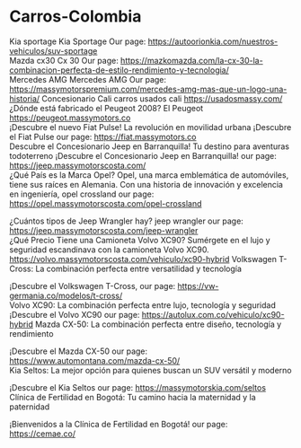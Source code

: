 # Carros-Colombia
Kia sportage
Kia Sportage
Our page: https://autoorionkia.com/nuestros-vehiculos/suv-sportage	
Mazda cx30
Cx 30
Our page: https://mazkomazda.com/la-cx-30-la-combinacion-perfecta-de-estilo-rendimiento-y-tecnologia/	
Mercedes AMG
Mercedes AMG
Our page: https://massymotorspremium.com/mercedes-amg-mas-que-un-logo-una-historia/	
Concesionario Cali
carros usados cali
https://usadosmassy.com/	
¿Dónde está fabricado el Peugeot 2008?
El Peugeot 
https://peugeot.massymotors.co	
¡Descubre el nuevo Fiat Pulse! La revolución en movilidad urbana
¡Descubre el Fiat Pulse
our page: https://fiat.massymotors.co		
Descubre el Concesionario Jeep en Barranquilla! Tu destino para aventuras todoterreno
¡Descubre el Concesionario Jeep en Barranquilla!
our page: https://jeep.massymotorscosta.com/	
¿Qué País es la Marca Opel?
Opel, una marca emblemática de automóviles, tiene sus raíces en Alemania. Con una historia de innovación y excelencia en ingeniería, opel crossland
our page: https://opel.massymotorscosta.com/opel-crossland	

¿Cuántos tipos de Jeep Wrangler hay?
jeep wrangler
our page: https://jeep.massymotorscosta.com/jeep-wrangler	
¿Qué Precio Tiene una Camioneta Volvo XC90?
Sumérgete en el lujo y seguridad escandinava con la camioneta Volvo XC90.
https://volvo.massymotorscosta.com/vehiculo/xc90-hybrid	
Volkswagen T-Cross: La combinación perfecta entre versatilidad y tecnología

¡Descubre el Volkswagen T-Cross,
our page: https://vw-germania.co/modelos/t-cross/	
Volvo XC90: La combinación perfecta entre lujo, tecnología y seguridad
¡Descubre el Volvo XC90
our page: https://autolux.com.co/vehiculo/xc90-hybrid
Mazda CX-50: La combinación perfecta entre diseño, tecnología y rendimiento

¡Descubre el Mazda CX-50
our page: https://www.automontana.com/mazda-cx-50/	
Kia Seltos: La mejor opción para quienes buscan un SUV versátil y moderno

¡Descubre el Kia Seltos
our page: https://massymotorskia.com/seltos	
Clínica de Fertilidad en Bogotá: Tu camino hacia la maternidad y la paternidad

¡Bienvenidos a la Clínica de Fertilidad en Bogotá!
our page: https://cemae.co/	

